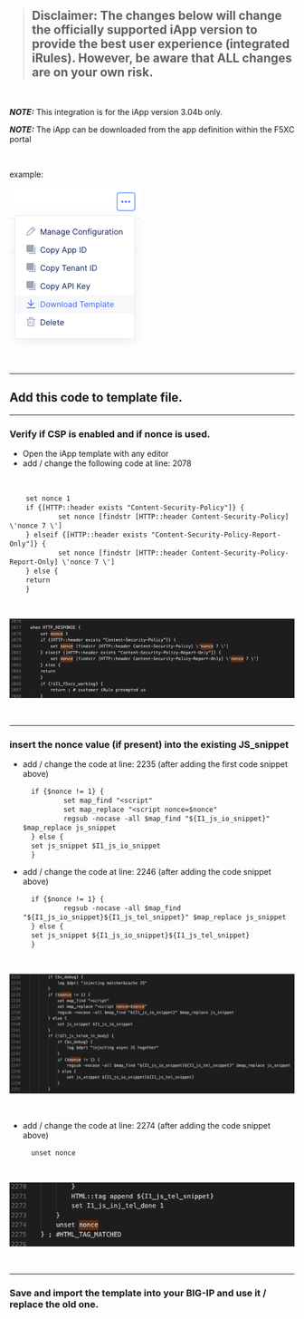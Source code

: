 > ## Disclaimer: The changes below will change the officially supported iApp version to provide the best user experience (integrated iRules). However, be aware that ALL changes are on your own risk.

<br />

**_NOTE:_** This integration is for the iApp version 3.04b only.

**_NOTE:_** The iApp can be downloaded from the app definition within the F5XC portal 

<br /> 

example:

![example](/images/image-01.png)

<br />

---
## Add this code to template file. 

---
### Verify if CSP is enabled and if nonce is used.

* Open the iApp template with any editor 
* add / change the following code at line: 2078

<br />

        set nonce 1
        if {[HTTP::header exists "Content-Security-Policy"]} {
                set nonce [findstr [HTTP::header Content-Security-Policy] \'nonce 7 \']
        } elseif {[HTTP::header exists "Content-Security-Policy-Report-Only"]} {
                set nonce [findstr [HTTP::header Content-Security-Policy-Report-Only] \'nonce 7 \']
        } else {
        return
        }

<br />

![example](/images/image-02.png)

<br />

---
### insert the nonce value (if present) into the existing JS_snippet

* add / change the code at line: 2235 (after adding the first code snippet above)

        if {$nonce != 1} {
                set map_find "<script"
                set map_replace "<script nonce=$nonce"
                regsub -nocase -all $map_find "${I1_js_io_snippet}" $map_replace js_snippet
        } else {
        set js_snippet $I1_js_io_snippet
        }

* add / change the code at line: 2246 (after adding the code snippet above)

        if {$nonce != 1} {
                regsub -nocase -all $map_find "${I1_js_io_snippet}${I1_js_tel_snippet}" $map_replace js_snippet
        } else {
        set js_snippet ${I1_js_io_snippet}${I1_js_tel_snippet}
        }

<br />

![example](/images/image-03.png)

<br />

* add / change the code at line: 2274 (after adding the code snippet above)

        unset nonce

<br />

![example](/images/image-04.png)

<br />

---
### Save and import the template into your BIG-IP and use it / replace the old one.  

